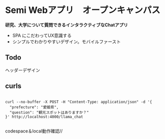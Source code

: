 # Semi Webアプリ　オープンキャンパス

**研究、大学について質問できるインタラクティブなChatアプリ**

- SPA にこだわってUX意識する
- シンプルでわかりやすいデザイン。モバイルファースト

## Todo

ヘッダーデザイン


## curls

```

curl --no-buffer -X POST -H "Content-Type: application/json" -d '{
  "prefecture": "愛媛県",
  "question": "観光スポットはありますか？"
}' http://localhost:4000/llama_chat


```
codespace＆local動作確認//